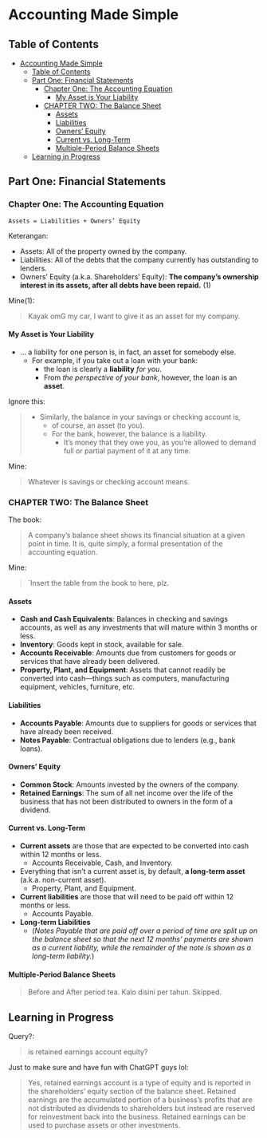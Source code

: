 # Accounting Made Simple

## Table of Contents

- [Accounting Made Simple](#accounting-made-simple)
  - [Table of Contents](#table-of-contents)
  - [Part One: Financial Statements](#part-one-financial-statements)
    - [Chapter One: The Accounting Equation](#chapter-one-the-accounting-equation)
      - [My Asset is Your Liability](#my-asset-is-your-liability)
    - [CHAPTER TWO: The Balance Sheet](#chapter-two-the-balance-sheet)
      - [Assets](#assets)
      - [Liabilities](#liabilities)
      - [Owners’ Equity](#owners-equity)
      - [Current vs. Long-Term](#current-vs-long-term)
      - [Multiple-Period Balance Sheets](#multiple-period-balance-sheets)
  - [Learning in Progress](#learning-in-progress)

## Part One: Financial Statements

### Chapter One: The Accounting Equation

`Assets = Liabilities + Owners’ Equity`

Keterangan:
- Assets: All of the property owned by the company.
- Liabilities: All of the debts that the company currently has outstanding to lenders.
- Owners’ Equity (a.k.a. Shareholders’ Equity): **The company’s ownership interest in its assets, after all debts have been repaid.** (1)

Mine(1):
> Kayak omG my car, I want to give it as an asset for my company.

#### My Asset is Your Liability

- ... a liability for one person is, in fact, an asset for somebody else.
  - For example, if you take out a loan with your bank:
    - the loan is clearly a **liability** _for you_.
    - From _the perspective of your bank_, however, the loan is an **asset**.

Ignore this:
> - Similarly, the balance in your savings or checking account is,
>   - of course, an asset (to you). 
>   - For the bank, however, the balance is a liability. 
>     - It’s money that they owe you, as you’re allowed to demand full or partial payment of it at any time.

Mine:
> Whatever is savings or checking account means.

### CHAPTER TWO: The Balance Sheet

The book:
> A company’s balance sheet shows its financial situation at a given point in time. It is, quite simply, a formal presentation of the accounting equation.

Mine:
> `Insert the table from the book to here, plz.

#### Assets

- **Cash and Cash Equivalents**: Balances in checking and savings accounts, as well as any investments that will mature within 3 months or less.
- **Inventory**: Goods kept in stock, available for sale.
- **Accounts Receivable**: Amounts due from customers for goods or services that have already been delivered.
- **Property, Plant, and Equipment**: Assets that cannot readily be converted into cash—things such as computers, manufacturing equipment, vehicles, furniture, etc.

#### Liabilities

- **Accounts Payable**: Amounts due to suppliers for goods or services that have already been received.
- **Notes Payable**: Contractual obligations due to lenders (e.g., bank loans).

#### Owners’ Equity

- **Common Stock**: Amounts invested by the owners of the company.
- **Retained Earnings**: The sum of all net income over the life of the business that has not been distributed to owners in the form of a dividend.

#### Current vs. Long-Term

- **Current assets** are those that are expected to be converted into cash within 12 months or less.
  - Accounts Receivable, Cash, and Inventory.
- Everything that isn’t a current asset is, by default, **a long-term asset** (a.k.a. non-current asset).
  - Property, Plant, and Equipment.
- **Current liabilities** are those that will need to be paid off within 12 months or less.
  - Accounts Payable.
- **Long-term Liabilities**
  - (_Notes Payable that are paid off over a period of time are split up on the balance sheet so that the next 12 months’ payments are shown as a current liability, while the remainder of the note is shown as a long-term liability._)

#### Multiple-Period Balance Sheets

> Before and After period tea. Kalo disini per tahun. Skipped.

## Learning in Progress

Query?:
> is retained earnings account equity?

Just to make sure and have fun with ChatGPT guys lol:
> Yes, retained earnings account is a type of equity and is reported in the shareholders’ equity section of the balance sheet. Retained earnings are the accumulated portion of a business’s profits that are not distributed as dividends to shareholders but instead are reserved for reinvestment back into the business. Retained earnings can be used to purchase assets or other investments.
